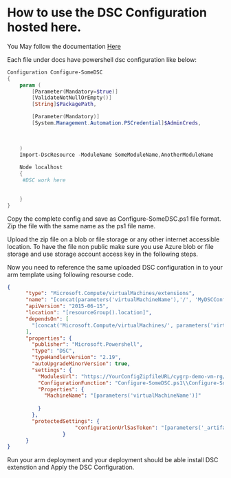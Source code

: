 # How to use the DSC Configuration hosted here.

You May follow the documentation [Here](http://mydevops.readthedocs.io/en/latest/)

Each file under docs have powershell dsc configuration like below:

```PowerShell
Configuration Configure-SomeDSC
{
    param (
        [Parameter(Mandatory=$true)]
        [ValidateNotNullOrEmpty()]
        [String]$PackagePath,

        [Parameter(Mandatory)]
		[System.Management.Automation.PSCredential]$AdminCreds,
		
		

    )
	Import-DscResource -ModuleName SomeModuleName,AnotherModuleName
			
    Node localhost
    {
     #DSC work here   

        
    }
}
```

Copy the complete config and save as Configure-SomeDSC.ps1 file format. Zip the file with the same name as the ps1 file name.

Upload the zip file on a blob or file storage or any other internet accessible location. To have the file non public make sure you use Azure blob or file storage and use storage account access key in the following steps.

Now you need to reference the same uploaded DSC configuration in to your arm template using following resourse code.

```json
{
      "type": "Microsoft.Compute/virtualMachines/extensions",
      "name": "[concat(parameters('virtualMachineName'),'/', 'MyDSCConfig')]",
      "apiVersion": "2015-06-15",
      "location": "[resourceGroup().location]",
      "dependsOn": [
        "[concat('Microsoft.Compute/virtualMachines/', parameters('virtualMachineName'))]"
      ],
      "properties": {
        "publisher": "Microsoft.Powershell",
        "type": "DSC",
        "typeHandlerVersion": "2.19",
        "autoUpgradeMinorVersion": true,
        "settings": {
          "ModulesUrl": "https://YourConfigZipfileURL/cygrp-demo-vm-rg/Configure-SomeDSC.zip",
          "ConfigurationFunction": "Configure-SomeDSC.ps1\\Configure-SomeDSC",
          "Properties": {
            "MachineName": "[parameters('virtualMachineName')]"
            
          }
        },
        "protectedSettings": {
                      "configurationUrlSasToken": "[parameters('_artifactsLocationSasToken')]"
                  }
      }
}
```

Run your arm deployment and your deployment should be able install DSC extenstion and Apply the DSC Configuration.